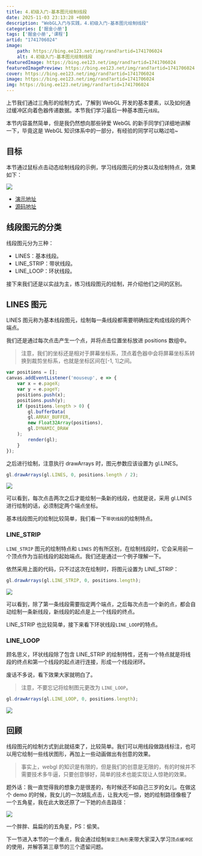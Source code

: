 ```yaml
---
title: 4.初级入门-基本图元绘制线段
date: 2025-11-03 23:13:28 +0800
description: "WebGL入门与实践，4.初级入门-基本图元绘制线段"
categories: ['掘金小册']
tags: ['掘金小册','课程']
artid: "1741706024"
image:
    path: https://bing.ee123.net/img/rand?artid=1741706024
    alt: 4.初级入门-基本图元绘制线段
featuredImage: https://bing.ee123.net/img/rand?artid=1741706024
featuredImagePreview: https://bing.ee123.net/img/rand?artid=1741706024
cover: https://bing.ee123.net/img/rand?artid=1741706024
image: https://bing.ee123.net/img/rand?artid=1741706024
img: https://bing.ee123.net/img/rand?artid=1741706024
---
```



上节我们通过三角形的绘制方式，了解到 WebGL 开发的基本要素，以及如何通过缓冲区向着色器传递数据。本节我们学习最后一种基本图元`线段`。

本节内容虽然简单，但是我仍然想向那些钟爱 WebGL 的新手同学们详细地讲解一下，毕竟这是 WebGL 知识体系中的一部分，有经验的同学可以略过哈~
## 目标
本节通过鼠标点击动态绘制线段的示例，学习线段图元的分类以及绘制特点，效果如下：

![](https://p1-jj.byteimg.com/tos-cn-i-t2oaga2asx/gold-user-assets/2018/12/2/1676ef8587bbdd52~tplv-t2oaga2asx-image.image)

* [演示地址](http://ifanqi.top/webgl/pages/lesson5.html)
* [源码地址](https://github.com/lucefer/webgl/blob/master/pages/lesson5.html)

## 线段图元的分类

线段图元分为三种：

* LINES：基本线段。
* LINE_STRIP：带状线段。
* LINE_LOOP：环状线段。

接下来我们还是以实战为主，练习线段图元的绘制，并介绍他们之间的区别。

## LINES 图元
LINES 图元称为基本线段图元，绘制每一条线段都需要明确指定构成线段的两个端点。

我们还是通过每次点击产生一个点，并将点击位置坐标放进 positions 数组中。

>注意，我们的坐标还是相对于屏幕坐标系，顶点着色器中会将屏幕坐标系转换到裁剪坐标系，也就是坐标区间在[-1, 1]之间。

```javascript
var positions = [];
canvas.addEventListener('mouseup', e => {
    var x = e.pageX;
    var y = e.pageY;
    positions.push(x);
    positions.push(y);
    if (positions.length > 0) {
        gl.bufferData(
        gl.ARRAY_BUFFER,
        new Float32Array(positions),
        gl.DYNAMIC_DRAW
    );
        render(gl);
    }
});
```



之后进行绘制，注意执行 drawArrays 时，图元参数应该设置为 gl.LINES。

```javascript
gl.drawArrays(gl.LINES, 0, positions.length / 2);
```



![](https://p1-jj.byteimg.com/tos-cn-i-t2oaga2asx/gold-user-assets/2018/12/2/1676edc8253ea74e~tplv-t2oaga2asx-image.image)


可以看到，每次点击两次之后才能绘制一条新的线段，也就是说，采用 gl.LINES 进行绘制的话，必须制定两个端点坐标。

基本线段图元的绘制比较简单，我们看一下`带状线段`的绘制特点。

### LINE_STRIP

`LINE_STRIP` 图元的绘制特点和 `LINES` 的有所区别，在绘制线段时，它会采用前一个顶点作为当前线段的起始端点。我们还是通过一个例子理解一下。

依然采用上面的代码，只不过这次在绘制时，将图元设置为 LINE_STRIP：

```javascript
gl.drawArrays(gl.LINE_STRIP, 0, positions.length);
```


![](https://p1-jj.byteimg.com/tos-cn-i-t2oaga2asx/gold-user-assets/2018/12/2/1676ee17d48e6893~tplv-t2oaga2asx-image.image)

可以看到，除了第一条线段需要指定两个端点，之后每次点击一个新的点，都会自动绘制一条新线段，新线段的起点是上一个线段的终点。

LINE_STRIP 也比较简单，接下来看下环状线段`LINE_LOOP`的特点。

### LINE_LOOP

顾名思义，环状线段除了包含 LINE_STRIP 的绘制特性，还有一个特点就是将线段的终点和第一个线段的起点进行连接，形成一个线段闭环。

废话不多说，看下效果大家就明白了。

>注意，不要忘记将绘制图元更改为 `LINE_LOOP`。

```javascript
gl.drawArrays(gl.LINE_LOOP, 0, positions.length);
```


![](https://p1-jj.byteimg.com/tos-cn-i-t2oaga2asx/gold-user-assets/2018/12/2/1676eeb846ebcef3~tplv-t2oaga2asx-image.image)




## 回顾

线段图元的绘制方式到此就结束了，比较简单。我们可以用线段做路线标注，也可以用它绘制一些线状图形，再加上一些动画做出有创意的效果。

>事实上，webgl 的知识是有限的，但是我们的创意是无限的，有的时候并不需要技术多牛逼，只要创意够好，简单的技术也能实现让人惊艳的效果。

题外话：我一直觉得我的想象力是很差的，有时候还不如自己三岁的女儿。在做这个 demo 的时候，我女儿的一次胡乱点击，让我大吃一惊，她的绘制路径像极了一个五角星，我在此大致还原了一下她的点击路径：


![](https://p1-jj.byteimg.com/tos-cn-i-t2oaga2asx/gold-user-assets/2018/12/2/1676ef8587bbdd52~tplv-t2oaga2asx-image.image)

一个胖胖、扁扁的的五角星，PS：偷笑。

下一节进入本节的一个重点，我会通过绘制`渐变三角形`来带大家深入学习`顶点缓冲区`的使用，并解答第三章节的三个遗留问题。